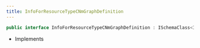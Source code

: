 ```yaml
---
title: InfoForResourceTypeCNmGraphDefinition
---
```


```csharp
public interface InfoForResourceTypeCNmGraphDefinition : ISchemaClass<InfoForResourceTypeCNmGraphDefinition>, ISchemaField, ISchemaClass, INativeHandle
```

- Implements

